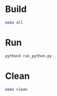 # Build

```bash
make all
```

# Run

```bash
python3 run_python.py
```

# Clean

```bash
make clean
```
